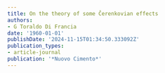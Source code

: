 ```yaml
---
title: On the theory of some Čerenkovian effects
authors:
- G Toraldo Di Francia
date: '1960-01-01'
publishDate: '2024-11-15T01:34:50.333092Z'
publication_types:
- article-journal
publication: '*Nuovo Cimento*'
---
```

